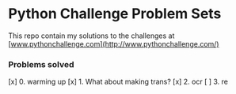 # Python Challenge Problem Sets

This repo contain my solutions to the challenges at [www.pythonchallenge.com](http://www.pythonchallenge.com/)

### Problems solved

[x] 0. warming up
[x] 1. What about making trans?
[x] 2. ocr
[ ] 3. re